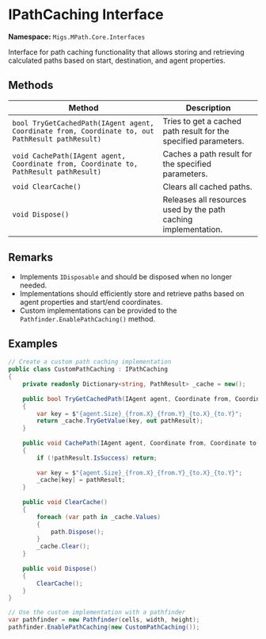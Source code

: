 # IPathCaching Interface

**Namespace:** `Migs.MPath.Core.Interfaces`

Interface for path caching functionality that allows storing and retrieving calculated paths based on start, destination, and agent properties.

## Methods

| Method | Description |
|--------|-------------|
| `bool TryGetCachedPath(IAgent agent, Coordinate from, Coordinate to, out PathResult pathResult)` | Tries to get a cached path result for the specified parameters. |
| `void CachePath(IAgent agent, Coordinate from, Coordinate to, PathResult pathResult)` | Caches a path result for the specified parameters. |
| `void ClearCache()` | Clears all cached paths. |
| `void Dispose()` | Releases all resources used by the path caching implementation. |

## Remarks

- Implements `IDisposable` and should be disposed when no longer needed.
- Implementations should efficiently store and retrieve paths based on agent properties and start/end coordinates.
- Custom implementations can be provided to the `Pathfinder.EnablePathCaching()` method.

## Examples

```csharp
// Create a custom path caching implementation
public class CustomPathCaching : IPathCaching
{
    private readonly Dictionary<string, PathResult> _cache = new();
    
    public bool TryGetCachedPath(IAgent agent, Coordinate from, Coordinate to, out PathResult pathResult)
    {
        var key = $"{agent.Size}_{from.X}_{from.Y}_{to.X}_{to.Y}";
        return _cache.TryGetValue(key, out pathResult);
    }
    
    public void CachePath(IAgent agent, Coordinate from, Coordinate to, PathResult pathResult)
    {
        if (!pathResult.IsSuccess) return;
        
        var key = $"{agent.Size}_{from.X}_{from.Y}_{to.X}_{to.Y}";
        _cache[key] = pathResult;
    }
    
    public void ClearCache()
    {
        foreach (var path in _cache.Values)
        {
            path.Dispose();
        }
        _cache.Clear();
    }
    
    public void Dispose()
    {
        ClearCache();
    }
}

// Use the custom implementation with a pathfinder
var pathfinder = new Pathfinder(cells, width, height);
pathfinder.EnablePathCaching(new CustomPathCaching());
``` 